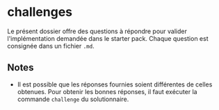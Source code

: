 # challenges

Le présent dossier offre des questions à répondre pour valider l'implémentation demandée dans le starter pack. Chaque question est consignée dans un fichier `.md`.

## Notes

- Il est possible que les réponses fournies soient différentes de celles obtenues. Pour obtenir les bonnes réponses, il faut exécuter la commande `challenge` du solutionnaire.
